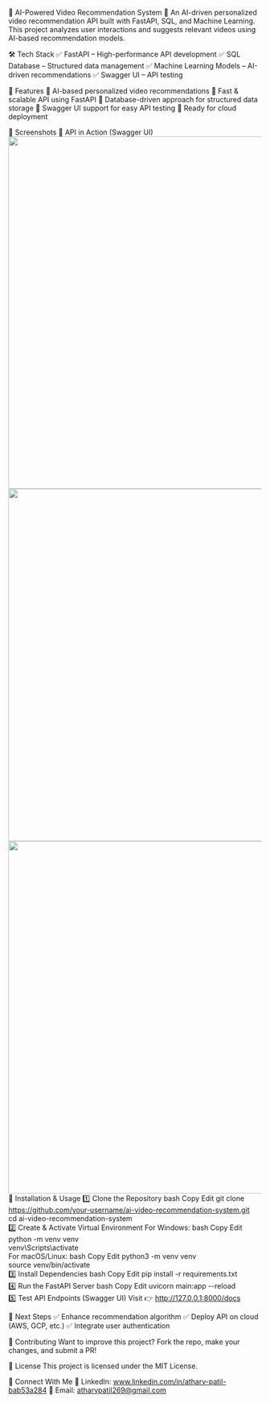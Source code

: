 🎥 AI-Powered Video Recommendation System
🚀 An AI-driven personalized video recommendation API built with FastAPI, SQL, and Machine Learning.
This project analyzes user interactions and suggests relevant videos using AI-based recommendation models.

🛠 Tech Stack
✅ FastAPI – High-performance API development
✅ SQL Database – Structured data management
✅ Machine Learning Models – AI-driven recommendations
✅ Swagger UI – API testing

🌟 Features
🔹 AI-based personalized video recommendations
🔹 Fast & scalable API using FastAPI
🔹 Database-driven approach for structured data storage
🔹 Swagger UI support for easy API testing
🔹 Ready for cloud deployment

📸 Screenshots
🔹 API in Action (Swagger UI)
<img src="screenshots/Screenshot 2025-02-28 032036.png" width="700"> <img src="screenshots/Screenshot 2025-02-28 032112.png" width="700"> <img src="screenshots/Screenshot 2025-02-28 032323.png" width="700">
🚀 Installation & Usage
1️⃣ Clone the Repository
bash
Copy
Edit
git clone https://github.com/your-username/ai-video-recommendation-system.git  
cd ai-video-recommendation-system  
2️⃣ Create & Activate Virtual Environment
For Windows:
bash
Copy
Edit
python -m venv venv  
venv\Scripts\activate  
For macOS/Linux:
bash
Copy
Edit
python3 -m venv venv  
source venv/bin/activate  
3️⃣ Install Dependencies
bash
Copy
Edit
pip install -r requirements.txt  
4️⃣ Run the FastAPI Server
bash
Copy
Edit
uvicorn main:app --reload  
5️⃣ Test API Endpoints (Swagger UI)
Visit 👉 http://127.0.0.1:8000/docs

📌 Next Steps
✅ Enhance recommendation algorithm
✅ Deploy API on cloud (AWS, GCP, etc.)
✅ Integrate user authentication

🤝 Contributing
Want to improve this project? Fork the repo, make your changes, and submit a PR!

📜 License
This project is licensed under the MIT License.

📢 Connect With Me
💬 LinkedIn: www.linkedin.com/in/atharv-patil-bab53a284
📧 Email: atharvpatil269@gmail.com

